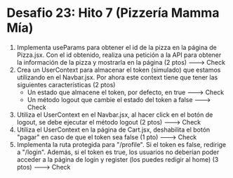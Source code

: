 # Desafio 23: Hito 7 (Pizzería Mamma Mía)

1. Implementa useParams para obtener el id de la pizza en la página de Pizza.jsx. Con el id obtenido, realiza una petición a la API para obtener la información de la pizza y mostrarla en la página (2 ptos) ---> Check
2. Crea un UserContext para almacenar el token (simulado) que estamos utilizando en el Navbar.jsx. Por ahora este context tiene que tener las siguientes características (2 ptos)
    - Un estado que almacene el token, por defecto, en true ---> Check
    - Un método logout que cambie el estado del token a false ---> Check
3. Utiliza el UserContext en el Navbar.jsx, al hacer click en el botón de logout, se debe ejecutar el método logout (2 ptos) ---> Check
4. Utiliza el UserContext en la página de Cart.jsx, deshabilita el botón "pagar" en caso de que el token sea false (1 pto) ---> Check
5. Implementa la ruta protegida para "/profile". Si el token es false, redirige a "/login". Además, si el token es true, los usuarios no deberían poder acceder a la página de login y register (los puedes redigir al home) (3 ptos) ---> Check